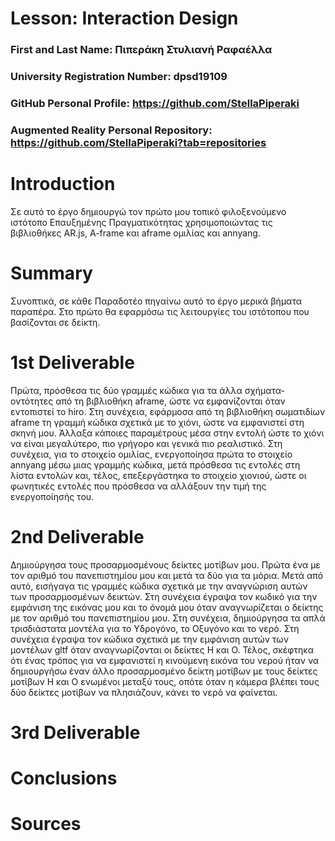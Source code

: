 # Lesson: Interaction Design

### First and Last Name: Πιπεράκη Στυλιανή Ραφαέλλα
### University Registration Number: dpsd19109
### GitHub Personal Profile: https://github.com/StellaPiperaki
### Augmented Reality Personal Repository:  https://github.com/StellaPiperaki?tab=repositories

# Introduction

Σε αυτό το έργο δημιουργώ τον πρώτο μου τοπικό φιλοξενούμενο ιστότοπο Επαυξημένης Πραγματικότητας χρησιμοποιώντας τις βιβλιοθήκες AR.js, A-frame και aframe ομιλίας και annyang.

# Summary

Συνοπτικά, σε κάθε Παραδοτέο πηγαίνω αυτό το έργο μερικά βήματα παραπέρα. Στο πρώτο θα εφαρμόσω τις λειτουργίες του ιστότοπου που βασίζονται σε δείκτη.

# 1st Deliverable
Πρώτα, πρόσθεσα τις δύο γραμμές κώδικα για τα άλλα σχήματα-οντότητες από τη βιβλιοθήκη aframe, ώστε να εμφανίζονται όταν εντοπιστεί το hiro. Στη συνέχεια, εφάρμοσα από τη βιβλιοθήκη σωματιδίων aframe τη γραμμή κώδικα σχετικά με το χιόνι, ώστε να εμφανιστεί στη σκηνή μου. Άλλαξα κάποιες παραμέτρους μέσα στην εντολή ώστε το χιόνι να είναι μεγαλύτερο, πιο γρήγορο και γενικά πιο ρεαλιστικό. Στη συνέχεια, για το στοιχείο ομιλίας, ενεργοποίησα πρώτα το στοιχείο annyang μέσω μιας γραμμής κώδικα, μετά πρόσθεσα τις εντολές στη λίστα εντολών και, τέλος, επεξεργάστηκα το στοιχείο χιονιού, ώστε οι φωνητικές εντολές που πρόσθεσα να αλλάξουν την τιμή της ενεργοποίησής του.

# 2nd Deliverable
Δημιούργησα τους προσαρμοσμένους δείκτες μοτίβων μου. Πρώτα ένα με τον αριθμό του πανεπιστημίου μου και μετά τα δύο για τα μόρια. Μετά από αυτό, εισήγαγα τις γραμμές κώδικα σχετικά με την αναγνώριση αυτών των προσαρμοσμένων δεικτών. Στη συνέχεια έγραψα τον κωδικό για την εμφάνιση της εικόνας μου και το όνομά μου όταν αναγνωρίζεται ο δείκτης με τον αριθμό του πανεπιστημίου μου. Στη συνέχεια, δημιούργησα τα απλά τρισδιάστατα μοντέλα για το Υδρογόνο, το Οξυγόνο και το νερό. Στη συνέχεια έγραψα τον κώδικα σχετικά με την εμφάνιση αυτών των μοντέλων gltf όταν αναγνωρίζονται οι δείκτες H και O. Τέλος, σκέφτηκα ότι ένας τρόπος για να εμφανιστεί η κινούμενη εικόνα του νερού ήταν να δημιουργήσω έναν άλλο προσαρμοσμένο δείκτη μοτίβων με τους δείκτες μοτίβων H και O ενωμένοι μεταξύ τους, οπότε όταν η κάμερα βλέπει τους δύο δείκτες μοτίβων να πλησιάζουν, κάνει το νερό να φαίνεται.

# 3rd Deliverable 


# Conclusions


# Sources
